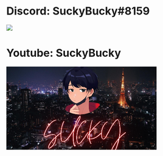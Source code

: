 <h1>Discord: SuckyBucky#8159</h1>
<p><a href="#"><img height=auto width=auto src="https://discord.c99.nl/widget/theme-2/877272018486198322.png" height="1000px"/></a></p>
<h1>Youtube: SuckyBucky</h1>
<p><a href="https://youtube.com/suckybucky/"><img height=auto width=auto src="youtube.png" height="1000px"/></a></p>

